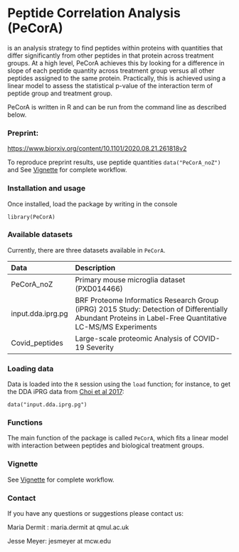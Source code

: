 # Peptide Correlation Analysis (PeCorA)
is an analysis strategy to find peptides within proteins with quantities that differ significantly from other peptides in that protein across treatment groups. At a high level, PeCorA achieves this by looking for a difference in slope of each peptide quantity across treatment group versus all other peptides assigned to the same protein. Practically, this is achieved using a linear model to assess the statistical p-value of the interaction term of peptide group and treatment group. 

PeCorA is written in R and can be run from the command line as described below. 

### Preprint:
https://www.biorxiv.org/content/10.1101/2020.08.21.261818v2

To reproduce preprint results, use peptide quantities `data("PeCorA_noZ")` and 
See [Vignette](https://github.com/demar01/PeCorA-1/blob/master/vignettes/PeCorA_vignette.pdf) for complete workflow.

### Installation and usage 

Once installed, load the package by writing in the console

```{r}
library(PeCorA)
```
### Available datasets

Currently, there are three datasets available in `PeCorA`.

Data                    |Description                                                                                                          |
|:-----------------------|:--------------------------------------------------------------------------------------------------------------------|
|PeCorA_noZ   |Primary mouse microglia dataset (PXD014466)|
|input.dda.iprg.pg  |BRF Proteome Informatics Research Group (iPRG) 2015 Study: Detection of Differentially Abundant Proteins in Label-Free Quantitative LC-MS/MS Experiments |
|Covid_peptides  |Large-scale proteomic Analysis of COVID-19 Severity|

### Loading data

Data is loaded into the `R` session using the `load` function; for
instance, to get the DDA iPRG data from
[Choi et al 2017](https://pubmed.ncbi.nlm.nih.gov/27990823/):

```{r}
data("input.dda.iprg.pg")
```

### Functions
The main function of the package is called `PeCorA`, which fits a linear model with interaction between peptides and biological treatment groups.

### Vignette 
See [Vignette](https://github.com/demar01/PeCorA-1/blob/master/vignettes/PeCorA_vignette.pdf) for complete workflow.

### Contact
If you have any questions or suggestions please contact us:

Maria Dermit : maria.dermit at qmul.ac.uk 

Jesse Meyer: jesmeyer at mcw.edu

